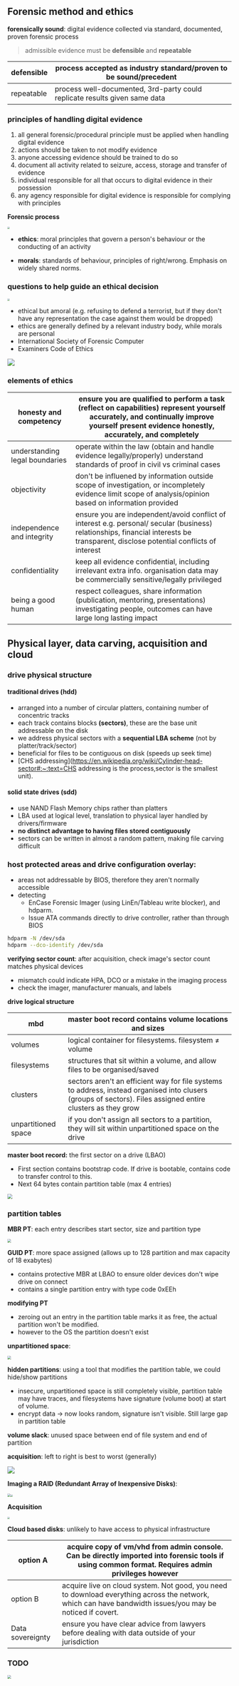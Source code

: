 ## Forensic method and ethics

**forensically sound**: digital evidence collected via standard, documented, proven forensic process

> admissible evidence must be **defensible** and **repeatable** 

| defensible | process accepted as industry standard/proven to be sound/precedent |
| ---------- | ------------------------------------------------------------ |
| repeatable | process well-documented, 3rd-party could replicate results given same data |

 

### principles of handling digital evidence 

1. all general forensic/procedural principle must be applied when handling digital evidence 
2. actions should be taken to not modify evidence 
3. anyone accessing evidence should be trained to do so 
4. document all activity related to seizure, access, storage and transfer of evidence 
5. individual responsible for all that occurs to digital evidence in their possession 
6. any agency responsible for digital evidence is responsible for complying with principles 

 

**Forensic process** 

<img src="./img/week02/image0.png" style="zoom: 33%;" />

* **ethics**: moral principles that govern a person's behaviour or the conducting of an activity 

* **morals**: standards of behaviour, principles of right/wrong. Emphasis on widely shared norms. 

 

### questions to help guide an ethical decision 

<img src="./img/week02/image1.png" style="zoom:33%;" />

* ethical but amoral (e.g. refusing to defend a terrorist, but if they don't have any representation the case against them would be dropped)
* ethics are generally defined by a relevant industry body, while morals are personal 
* International Society of Forensic Computer
* Examiners Code of Ethics 

![](./img/week02/image2.png)



### elements of ethics 

| honesty and competency         | ensure you are qualified to perform a task (reflect on capabilities) represent yourself accurately, and continually improve yourself present evidence honestly, accurately, and completely |
| ------------------------------ | ------------------------------------------------------------ |
| understanding legal boundaries | operate within the law (obtain and handle evidence legally/properly) understand standards of proof in civil vs criminal cases |
| objectivity                    | don't be influened by information outside scope of investigation, or incompletely evidence limit scope of analysis/opinion based on information provided |
| independence and integrity     | ensure you are independent/avoid conflict of interest e.g. personal/ secular (business) relationships, financial interests be transparent, disclose potential conflicts of interest |
| confidentiality                | keep all evidence confidential, including irrelevant extra info. organisation data may be commercially sensitive/legally privileged |
| being a good human             | respect colleagues, share information (publication, mentoring, presentations) investigating people, outcomes can have large long lasting impact |



## Physical layer, data carving, acquisition and cloud

### drive physical structure 

#### traditional drives (hdd) 

- arranged into a number of circular platters, containing number of concentric tracks 
- each track contains blocks **(sectors)**, these are the base unit addressable on the disk 
- we address physical sectors with a **sequential LBA scheme** (not by platter/track/sector) 
- beneficial for files to be contiguous on disk (speeds up seek time) 
- [CHS addressing](https://en.wikipedia.org/wiki/Cylinder-head-sector#:~:text=CHS addressing is the process,sector is the smallest unit). 

 

#### solid state drives (sdd) 

- use NAND Flash Memory chips rather than platters 
- LBA used at logical level, translation to physical layer handled by drivers/firmware 
- **no distinct advantage to having files stored contiguously** 
- sectors can be written in almost a random pattern, making file carving difficult 

 

### host protected areas and drive configuration overlay:

* areas not addressable by BIOS, therefore they aren't normally accessible
* detecting
  * EnCase Forensic Imager (using LinEn/Tableau write blocker), and hdparm.
  * Issue ATA commands directly to drive controller, rather than through BIOS

```bash
hdparm -N /dev/sda 
hdparm --dco-identify /dev/sda
```

 

**verifying sector count**: after acquisition, check image's sector count matches physical devices 

- mismatch could indicate HPA, DCO or a mistake in the imaging process 
- check the imager, manufacturer manuals, and labels 

 

**drive logical structure** 

| mbd                 | master boot record contains volume locations and sizes       |
| ------------------- | ------------------------------------------------------------ |
| volumes             | logical container for filesystems. filesystem ≠ volume       |
| filesystems         | structures that sit within a volume, and allow files to be organised/saved |
| clusters            | sectors aren't an efficient way for file systems to address, instead organised  into clusers (groups of sectors). Files assigned entire clusters as they grow |
| unpartitioned space | if you don't assign all sectors to a partition, they will sit within unpartitioned space on the drive |

 

**master boot record:** the first sector on a drive (LBAO)

* First section contains bootstrap code. If drive is bootable, contains code to transfer control to this.
* Next 64 bytes contain partition table (max 4 entries) 

<img src="./img/week02/image3.png" style="zoom: 67%;" />



### partition tables

**MBR PT**: each entry describes start sector, size and partition type 

<img src="./img/week02/image4.png" style="zoom:50%;" />

 

**GUID PT**: more space assigned (allows up to 128 partition and max capacity of 18 exabytes) 

- contains protective MBR at LBAO to ensure older devices don't wipe drive on connect 
- contains a single partition entry with type code 0xEEh 

 

**modifying PT**

* zeroing out an entry in the partition table marks it as free, the actual  partition won't be modified.
* however to the OS the partition doesn't exist

 

**unpartitioned space**: 

<img src="./img/week02/image5.png" style="zoom: 50%;" />

 

**hidden partitions**: using a tool that modifies the partition table, we could hide/show partitions 

- insecure, unpartitioned space is still completely visible, partition table may  have traces, and filesystems have signature (volume boot) at start of  volume. 
- encrypt data → now looks random, signature isn't visible. Still large gap in partition table 

 

**volume slack**: unused space between end of file system and end of partition 

 

**acquisition**: left to right is best to worst (generally) 

![](./img/week02/image6.png)

 

**Imaging a RAID (Redundant Array of Inexpensive Disks)**: 

<img src="./img/week02/image7.png" style="zoom: 45%;" /><img src="./img/week02/image8.png" style="zoom:33%;" />



**Acquisition** 

<img src="./img/week02/image9.png" style="zoom: 33%;" />

 

**Cloud based disks**: unlikely to have access to physical infrastructure 

| option A | acquire copy of vm/vhd from admin console. Can be directly imported into  forensic tools if using common format. Requires admin privileges however |
| -------- | ------------------------------------------------------------ |
| option B | acquire live on cloud system. Not good, you need to download everything across  the network, which can have bandwidth issues/you may be noticed if  covert. |
| Data sovereignty | ensure you have clear advice from lawyers before dealing with data outside of your jurisdiction |

 

### TODO

<img src="./img/week02/image10.png" style="zoom: 50%;" />